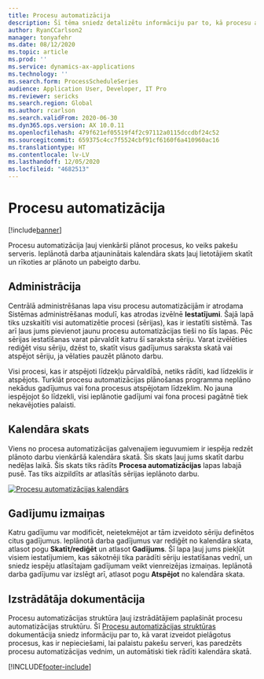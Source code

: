 ```yaml
---
title: Procesu automatizācija
description: Šī tēma sniedz detalizētu informāciju par to, kā procesu automatizācija ļauj vienkārši plānot procesus, ko veiks pakešu serveris.
author: RyanCCarlson2
manager: tonyafehr
ms.date: 08/12/2020
ms.topic: article
ms.prod: ''
ms.service: dynamics-ax-applications
ms.technology: ''
ms.search.form: ProcessScheduleSeries
audience: Application User, Developer, IT Pro
ms.reviewer: sericks
ms.search.region: Global
ms.author: rcarlson
ms.search.validFrom: 2020-06-30
ms.dyn365.ops.version: AX 10.0.11
ms.openlocfilehash: 479f621ef05519f4f2c97112a0115dccdbf24c52
ms.sourcegitcommit: 659375c4cc7f5524cbf91cf6160f6a410960ac16
ms.translationtype: HT
ms.contentlocale: lv-LV
ms.lasthandoff: 12/05/2020
ms.locfileid: "4682513"
---
```

# <a name="process-automation"></a>Procesu automatizācija

[!include[banner](../includes/banner.md)]

Procesu automatizācija ļauj vienkārši plānot procesus, ko veiks pakešu serveris. Ieplānotā darba atjauninātais kalendāra skats ļauj lietotājiem skatīt un rīkoties ar plānoto un pabeigto darbu.

## <a name="administration"></a>Administrācija

Centrālā administrēšanas lapa visu procesu automatizācijām ir atrodama Sistēmas administrēšanas modulī, kas atrodas izvēlnē **Iestatījumi**. Šajā lapā tiks uzskaitīti visi automatizētie procesi (sērijas), kas ir iestatīti sistēmā. Tas arī ļaus jums pievienot jaunu procesu automatizācijas tieši no šīs lapas. Pēc sērijas iestatīšanas varat pārvaldīt katru šī saraksta sēriju. Varat izvēlēties rediģēt visu sēriju, dzēst to, skatīt visus gadījumus saraksta skatā vai atspējot sēriju, ja vēlaties pauzēt plānoto darbu. 

Visi procesi, kas ir atspējoti līdzekļu pārvaldībā, netiks rādīti, kad līdzeklis ir atspējots. Turklāt procesu automatizācijas plānošanas programma neplāno nekādus gadījumus vai fona procesus atspējotam līdzeklim. No jauna iespējojot šo līdzekli, visi ieplānotie gadījumi vai fona procesi pagātnē tiek nekavējoties palaisti.

## <a name="calendar-view"></a>Kalendāra skats

Viens no procesa automatizācijas galvenajiem ieguvumiem ir iespēja redzēt plānoto darbu vienkāršā kalendāra skatā.  Šis skats ļauj jums skatīt darbu nedēļas laikā. Šis skats tiks rādīts **Procesa automatizācijas** lapas labajā pusē. Tas tiks aizpildīts ar atlasītās sērijas ieplānoto darbu. 

[![Procesu automatizācijas kalendārs](./media/CalendarView2.png)](./media/CalendarView2.png)

## <a name="occurrence-changes"></a>Gadījumu izmaiņas

Katru gadījumu var modificēt, neietekmējot ar tām izveidoto sēriju definētos citus gadījumus. Ieplānotā darba gadījumus var rediģēt no kalendāra skata, atlasot pogu **Skatīt/rediģēt** un atlasot **Gadījums**. Šī lapa ļauj jums piekļūt visiem iestatījumiem, kas sākotnēji tika parādīti sēriju iestatīšanas vednī, un sniedz iespēju atlasītajam gadījumam veikt vienreizējas izmaiņas. Ieplānotā darba gadījumu var izslēgt arī, atlasot pogu **Atspējot** no kalendāra skata.

## <a name="developer-documentation"></a>Izstrādātāja dokumentācija

Procesu automatizācijas struktūra ļauj izstrādātājiem paplašināt procesu automatizācijas struktūru. Šī [Procesu automatizācijas struktūras](../process-automation/process-automation-framework.md) dokumentācija sniedz informāciju par to, kā varat izveidot pielāgotus procesus, kas ir nepieciešami, lai palaistu pakešu serveri, kas paredzēts procesu automatizācijas vednim, un automātiski tiek rādīti kalendāra skatā.


[!INCLUDE[footer-include](../../../includes/footer-banner.md)]